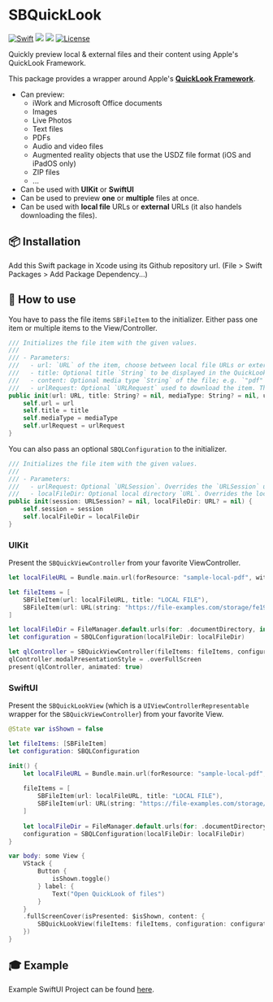 # SBQuickLook
[![Swift](https://github.com/sebastianbaar/SBQuickLook/actions/workflows/swiftlint.yml/badge.svg)](https://github.com/sebastianbaar/SBQuickLook/actions/workflows/swiftlint.yml)
[![](https://img.shields.io/endpoint?url=https%3A%2F%2Fswiftpackageindex.com%2Fapi%2Fpackages%2Fsebastianbaar%2FSBQuickLook%2Fbadge%3Ftype%3Dswift-versions)](https://swiftpackageindex.com/sebastianbaar/SBQuickLook)
[![](https://img.shields.io/endpoint?url=https%3A%2F%2Fswiftpackageindex.com%2Fapi%2Fpackages%2Fsebastianbaar%2FSBQuickLook%2Fbadge%3Ftype%3Dplatforms)](https://swiftpackageindex.com/sebastianbaar/SBQuickLook)
[![License](https://img.shields.io/badge/license-MIT-lightgrey.svg?longCache=true&style=flat-square)](https://en.wikipedia.org/wiki/MIT_License)

Quickly preview local & external files and their content using Apple's QuickLook Framework.

This package provides a wrapper around Apple's **[QuickLook Framework](https://developer.apple.com/documentation/quicklook)**. 
- Can preview:
  - iWork and Microsoft Office documents
  - Images
  - Live Photos
  - Text files
  - PDFs
  - Audio and video files
  - Augmented reality objects that use the USDZ file format (iOS and iPadOS only)
  - ZIP files
  - ...
- Can be used with **UIKit** or **SwiftUI**
- Can be used to preview **one** or **multiple** files at once.
- Can be used with **local file** URLs or **external** URLs (it also handels downloading the files).

## 📦 Installation

Add this Swift package in Xcode using its Github repository url. (File > Swift Packages > Add Package Dependency...)

## 🚀 How to use

You have to pass the file items `SBFileItem` to the initializer. Either pass one item or multiple items to the View/Controller.

```swift
/// Initializes the file item with the given values.
///
/// - Parameters:
///   - url: `URL` of the item, choose between local file URLs or external URLs
///   - title: Optional title `String` to be displayed in the QuickLook controller.
///   - content: Optional media type `String` of the file; e.g. `"pdf"`, `"jpeg"`, ...
///   - urlRequest: Optional `URLRequest` used to download the item. The `url` is always set to `fileItem.url`. Default: `URLRequest(url: fileItem.url)`
public init(url: URL, title: String? = nil, mediaType: String? = nil, urlRequest: URLRequest? = nil) {
    self.url = url
    self.title = title
    self.mediaType = mediaType
    self.urlRequest = urlRequest
}
```

You can also pass an optional `SBQLConfiguration` to the initializer.

```swift
/// Initializes the file item with the given values.
///
/// - Parameters:
///   - urlRequest: Optional `URLSession`. Overrides the `URLSession` used by the download task. Default: `URLSession.shared`
///   - localFileDir: Optional local directory `URL`. Overrides the local directory `URL` used by the download task. Default: `FileManager.default.urls(for: .cachesDirectory, in: .userDomainMask)`
public init(session: URLSession? = nil, localFileDir: URL? = nil) {
    self.session = session
    self.localFileDir = localFileDir
}
```

### UIKit 
Present the `SBQuickViewController` from your favorite ViewController.

```swift
let localFileURL = Bundle.main.url(forResource: "sample-local-pdf", withExtension: "pdf")!

let fileItems = [
    SBFileItem(url: localFileURL, title: "LOCAL FILE"),
    SBFileItem(url: URL(string: "https://file-examples.com/storage/fe197d899c63f609e194cb1/2017/10/file_example_PNG_500kB.png")!, title: "Nice PNG Image", mediaType: "png")
]

let localFileDir = FileManager.default.urls(for: .documentDirectory, in: .userDomainMask).first!
let configuration = SBQLConfiguration(localFileDir: localFileDir)

let qlController = SBQuickViewController(fileItems: fileItems, configuration: configuration)
qlController.modalPresentationStyle = .overFullScreen
present(qlController, animated: true)
```

### SwiftUI
Present the `SBQuickLookView` (which is a `UIViewControllerRepresentable` wrapper for the `SBQuickViewController`) from your favorite View.

```swift
@State var isShown = false

let fileItems: [SBFileItem]
let configuration: SBQLConfiguration

init() {
    let localFileURL = Bundle.main.url(forResource: "sample-local-pdf", withExtension: "pdf")!
    
    fileItems = [
        SBFileItem(url: localFileURL, title: "LOCAL FILE"),
        SBFileItem(url: URL(string: "https://file-examples.com/storage/fe197d899c63f609e194cb1/2017/10/file_example_PNG_500kB.png")!, title: "Nice PNG Image", mediaType: "png")
    ]
    
    let localFileDir = FileManager.default.urls(for: .documentDirectory, in: .userDomainMask).first!
    configuration = SBQLConfiguration(localFileDir: localFileDir)
}

var body: some View {
    VStack {            
        Button {
            isShown.toggle()
        } label: {
            Text("Open QuickLook of files")
        }
    }
    .fullScreenCover(isPresented: $isShown, content: {
        SBQuickLookView(fileItems: fileItems, configuration: configuration)
    })        
}
``` 

## 🎓 Example

Example SwiftUI Project can be found [here](https://github.com/sebastianbaar/SBQuickLook-Example/tree/main).
